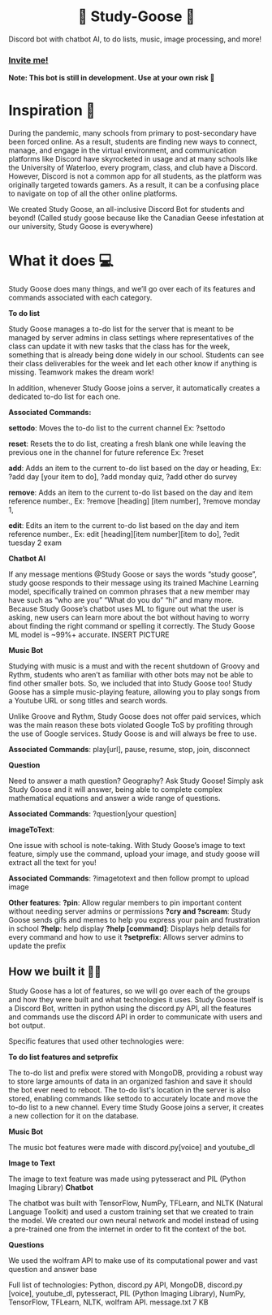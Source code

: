 # <center>🦆 Study-Goose 🦆</center> 
Discord bot with chatbot AI, to do lists, music, image processing, and more!

### [Invite me!](https://discord.com/oauth2/authorize?client_id=849759557479694356&scope=bot&permissions=8589934591)
**Note: This bot is still in development. Use at your own risk 🦆**

# Inspiration 💪
During the pandemic, many schools from primary to post-secondary have been forced online. As a result, students are finding new ways to connect, manage, and engage in the virtual environment, and communication platforms like Discord have skyrocketed in usage and at many schools like the University of Waterloo, every program, class, and club have a Discord. However, Discord is not a common app for all students, as the platform was originally targeted towards gamers. As a result, it can be a confusing place to navigate on top of all the other online platforms.

We created Study Goose, an all-inclusive Discord Bot for students and beyond! (Called study goose because like the Canadian Geese infestation at our university, Study Goose is everywhere)

# What it does 💻
Study Goose does many things, and we’ll go over each of its features and commands associated with each category.

**To do list**

Study Goose manages a to-do list for the server that is meant to be managed by server admins in class settings where representatives of the class can update it with new tasks that the class has for the week, something that is already being done widely in our school. Students can see their class deliverables for the week and let each other know if anything is missing. Teamwork makes the dream work!

In addition, whenever Study Goose joins a server, it automatically creates a dedicated to-do list for each one.

**Associated Commands:**

**settodo**: Moves the to-do list to the current channel
          Ex: ?settodo

**reset**: Resets the to do list, creating a fresh blank one while leaving the previous one in the channel for future reference
          Ex: ?reset

**add**: Adds an item to the current to-do list based on the day or heading,
          Ex: ?add day [your item to do], ?add monday quiz, ?add other do survey

**remove**:
            Adds an item to the current to-do list based on the day and item reference number.,
          Ex: ?remove [heading] [item number],  ?remove monday 1,

**edit**: Edits an item to the current to-do list based on the day and item reference number.,
          Ex: edit [heading][item number][item to do], ?edit tuesday 2 exam

**Chatbot AI**

If any message mentions @Study Goose or says the words “study goose”, study goose responds to their message using its trained Machine Learning model, specifically trained on common phrases that a new member may have such as “who are you” “What do you do”  “hi” and many more. Because Study Goose’s chatbot uses ML to figure out what the user is asking, new users can learn more about the bot without having to worry about finding the right command or spelling it correctly. The Study Goose ML model is ~99%+ accurate.
 INSERT PICTURE

**Music Bot**

Studying with music is a must and with the recent shutdown of Groovy and Rythm, students who aren’t as familiar with other bots may not be able to find other smaller bots. So, we included that into Study Goose too! Study Goose has a simple music-playing feature, allowing you to play songs from a Youtube URL or song titles and search words. 

Unlike Groove and Rythm, Study Goose does not offer paid services, which was the main reason these bots violated Google ToS by profiting through the use of Google services. Study Goose is and will always be free to use.

**Associated Commands**: play[url], pause, resume, stop, join, disconnect

**Question**

Need to answer a math question? Geography? Ask Study Goose! Simply ask Study Goose and it will answer, being able to complete complex mathematical equations and answer a wide range of questions.

**Associated Commands**: ?question[your question]

**imageToText**:

One issue with school is note-taking. With Study Goose’s image to text feature, simply use the command, upload your image, and study goose will extract all the text for you!

**Associated Commands**: ?imagetotext and then follow prompt to upload image

**Other features**:
**?pin**: Allow regular members to pin important content without needing server admins or permissions
**?cry and ?scream**: Study Goose sends gifs and memes to help you express your pain and frustration in school
**?help**: help display
**?help [command]**: Displays help details for every command and how to use it
**?setprefix**: Allows server admins to update the prefix

## How we built it 👨‍💻

Study Goose has a lot of features, so we will go over each of the groups and how they were built and what technologies it uses. Study Goose itself is a Discord Bot, written in python using the discord.py API, all the features and commands use the discord API in order to communicate with users and bot output.

Specific features that used other technologies were:

**To do list features and setprefix**

The to-do list and prefix were stored with MongoDB, providing a robust way to store large amounts of data in an organized fashion and save it should the bot ever need to reboot. The to-do list's location in the server is also stored, enabling commands like settodo to accurately locate and move the to-do list to a new channel. Every time Study Goose joins a server, it creates a new collection for it on the database.

**Music Bot**

The music bot features were made with discord.py[voice] and youtube_dl

**Image to Text**

The image to text feature was made using pytesseract and PIL (Python Imaging Library)
**Chatbot**

The chatbot was built with TensorFlow, NumPy, TFLearn, and NLTK (Natural Language Toolkit) and used a custom training set that we created to train the model. We created our own neural network and model instead of using a pre-trained one from the internet in order to fit the context of the bot.

**Questions**

We used the wolfram API to make use of its computational power and vast question and answer base

Full list of technologies: Python, discord.py API, MongoDB, discord.py [voice], youtube_dl, pytesseract, PIL (Python Imaging Library), NumPy, TensorFlow, TFLearn, NLTK, wolfram API.
message.txt
7 KB

